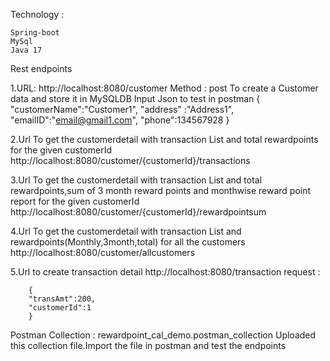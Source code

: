 Technology : 

	Spring-boot 
	MySql 
	Java 17

Rest endpoints

1.URL:  http://localhost:8080/customer
Method : post
To create a Customer data and store it in MySQLDB
Input Json to test in postman
{
		"customerName":"Customer1",
		"address" :"Address1",
		"emailID":"email@gmail1.com",
		"phone":134567928
		}
  
2.Url To get the customerdetail with transaction List and total rewardpoints for the given customerId
 http://localhost:8080/customer/{customerId}/transactions
 
 3.Url To get the customerdetail with transaction List and total rewardpoints,sum of 3 month reward points and  monthwise reward point report for the given customerId
  http://localhost:8080/customer/{customerId}/rewardpointsum
  
4.Url To get the customerdetail with transaction List and rewardpoints(Monthly,3month,total) for all the customers
http://localhost:8080/customer/allcustomers

5.Url to create transaction detail 
http://localhost:8080/transaction 
request : 
		
  		{
		"transAmt":200,				
		"customerId":1	
		}

	

Postman Collection : rewardpoint_cal_demo.postman_collection
Uploaded this collection file.Import the file in postman and test the endpoints
